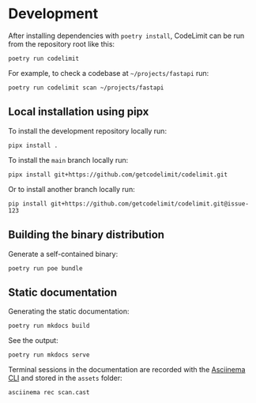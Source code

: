# Development

After installing dependencies with `poetry install`, CodeLimit can be run from
the repository root like this:

```shell
poetry run codelimit
```

For example, to check a codebase at `~/projects/fastapi` run:

```shell
poetry run codelimit scan ~/projects/fastapi
```

## Local installation using pipx

To install the development repository locally run:

```shell
pipx install .
```

To install the `main` branch locally run:

```shell
pipx install git+https://github.com/getcodelimit/codelimit.git
```

Or to install another branch locally run:

```shell
pip install git+https://github.com/getcodelimit/codelimit.git@issue-123
```

## Building the binary distribution

Generate a self-contained binary:

```shell
poetry run poe bundle
```

## Static documentation

Generating the static documentation:

```shell
poetry run mkdocs build
```

See the output:

```shell
poetry run mkdocs serve
```

Terminal sessions in the documentation are recorded with the [Asciinema
CLI](https://docs.asciinema.org/getting-started/) and stored in the `assets`
folder:

```shell
asciinema rec scan.cast
```

